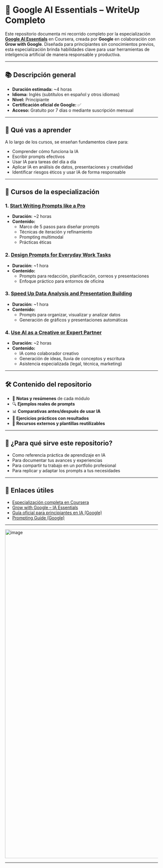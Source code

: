 # 🤖 Google AI Essentials – WriteUp Completo

Este repositorio documenta mi recorrido completo por la especialización **[Google AI Essentials](https://www.coursera.org/specializations/ai-essentials-google)** en Coursera, creada por **Google** en colaboración con **Grow with Google**. Diseñada para principiantes sin conocimientos previos, esta especialización brinda habilidades clave para usar herramientas de inteligencia artificial de manera responsable y productiva.

---

## 📚 Descripción general

- **Duración estimada:** ~4 horas
- **Idioma:** Inglés (subtítulos en español y otros idiomas)
- **Nivel:** Principiante
- **Certificación oficial de Google:** ✅
- **Acceso:** Gratuito por 7 días o mediante suscripción mensual

---

## 🧠 Qué vas a aprender

A lo largo de los cursos, se enseñan fundamentos clave para:

- Comprender cómo funciona la IA
- Escribir prompts efectivos
- Usar IA para tareas del día a día
- Aplicar IA en análisis de datos, presentaciones y creatividad
- Identificar riesgos éticos y usar IA de forma responsable

---

## 🧩 Cursos de la especialización

### 1. [Start Writing Prompts like a Pro](https://www.coursera.org/learn/google-start-writing-prompts)
- **Duración:** ~2 horas
- **Contenido:**
  - Marco de 5 pasos para diseñar prompts
  - Técnicas de iteración y refinamiento
  - Prompting multimodal
  - Prácticas éticas

### 2. [Design Prompts for Everyday Work Tasks](https://www.coursera.org/learn/google-design-prompts-for-everyday-work-tasks)
- **Duración:** ~1 hora
- **Contenido:**
  - Prompts para redacción, planificación, correos y presentaciones
  - Enfoque práctico para entornos de oficina

### 3. [Speed Up Data Analysis and Presentation Building](https://www.coursera.org/learn/google-speed-up-data-analysis-and-presentation-building)
- **Duración:** ~1 hora
- **Contenido:**
  - Prompts para organizar, visualizar y analizar datos
  - Generación de gráficos y presentaciones automáticas

### 4. [Use AI as a Creative or Expert Partner](https://www.coursera.org/learn/google-use-ai-as-creative-expert-partner)
- **Duración:** ~2 horas
- **Contenido:**
  - IA como colaborador creativo
  - Generación de ideas, lluvia de conceptos y escritura
  - Asistencia especializada (legal, técnica, marketing)

---

## 🛠 Contenido del repositorio

- 📝 **Notas y resúmenes** de cada módulo
- 🔍 **Ejemplos reales de prompts**
- 📊 **Comparativas antes/después de usar IA**
- 🧪 **Ejercicios prácticos con resultados**
- 📄 **Recursos externos y plantillas reutilizables**

---


## 🌟 ¿Para qué sirve este repositorio?

- Como referencia práctica de aprendizaje en IA
- Para documentar tus avances y experiencias
- Para compartir tu trabajo en un portfolio profesional
- Para replicar y adaptar los prompts a tus necesidades

---

## 🔗 Enlaces útiles

- [Especialización completa en Coursera](https://www.coursera.org/specializations/ai-essentials-google)
- [Grow with Google – IA Essentials](https://grow.google/intl/es/ai-essentials/)
- [Guía oficial para principiantes en IA (Google)](https://ai.google/education/)
- [Prompting Guide (Google)](https://learnprompting.org/)

---
<img width="1920" height="1080" alt="image" src="https://github.com/user-attachments/assets/afb828f6-d7bd-4957-91f3-d356d466b989" />

---

